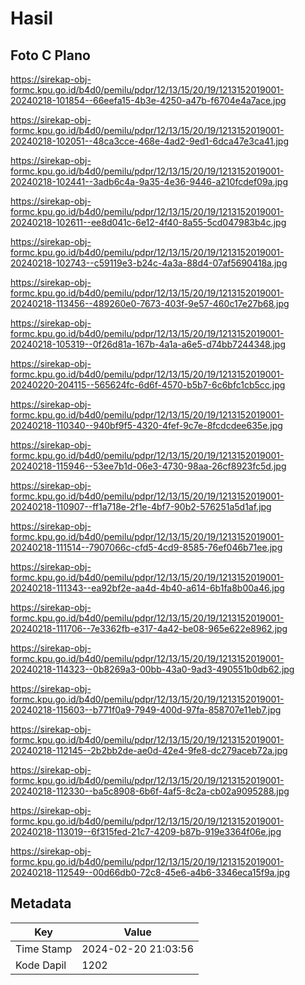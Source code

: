 # Hasil

## Foto C Plano

https://sirekap-obj-formc.kpu.go.id/b4d0/pemilu/pdpr/12/13/15/20/19/1213152019001-20240218-101854--66eefa15-4b3e-4250-a47b-f6704e4a7ace.jpg

https://sirekap-obj-formc.kpu.go.id/b4d0/pemilu/pdpr/12/13/15/20/19/1213152019001-20240218-102051--48ca3cce-468e-4ad2-9ed1-6dca47e3ca41.jpg

https://sirekap-obj-formc.kpu.go.id/b4d0/pemilu/pdpr/12/13/15/20/19/1213152019001-20240218-102441--3adb6c4a-9a35-4e36-9446-a210fcdef09a.jpg

https://sirekap-obj-formc.kpu.go.id/b4d0/pemilu/pdpr/12/13/15/20/19/1213152019001-20240218-102611--ee8d041c-6e12-4f40-8a55-5cd047983b4c.jpg

https://sirekap-obj-formc.kpu.go.id/b4d0/pemilu/pdpr/12/13/15/20/19/1213152019001-20240218-102743--c59119e3-b24c-4a3a-88d4-07af5690418a.jpg

https://sirekap-obj-formc.kpu.go.id/b4d0/pemilu/pdpr/12/13/15/20/19/1213152019001-20240218-113456--489260e0-7673-403f-9e57-460c17e27b68.jpg

https://sirekap-obj-formc.kpu.go.id/b4d0/pemilu/pdpr/12/13/15/20/19/1213152019001-20240218-105319--0f26d81a-167b-4a1a-a6e5-d74bb7244348.jpg

https://sirekap-obj-formc.kpu.go.id/b4d0/pemilu/pdpr/12/13/15/20/19/1213152019001-20240220-204115--565624fc-6d6f-4570-b5b7-6c6bfc1cb5cc.jpg

https://sirekap-obj-formc.kpu.go.id/b4d0/pemilu/pdpr/12/13/15/20/19/1213152019001-20240218-110340--940bf9f5-4320-4fef-9c7e-8fcdcdee635e.jpg

https://sirekap-obj-formc.kpu.go.id/b4d0/pemilu/pdpr/12/13/15/20/19/1213152019001-20240218-115946--53ee7b1d-06e3-4730-98aa-26cf8923fc5d.jpg

https://sirekap-obj-formc.kpu.go.id/b4d0/pemilu/pdpr/12/13/15/20/19/1213152019001-20240218-110907--ff1a718e-2f1e-4bf7-90b2-576251a5d1af.jpg

https://sirekap-obj-formc.kpu.go.id/b4d0/pemilu/pdpr/12/13/15/20/19/1213152019001-20240218-111514--7907066c-cfd5-4cd9-8585-76ef046b71ee.jpg

https://sirekap-obj-formc.kpu.go.id/b4d0/pemilu/pdpr/12/13/15/20/19/1213152019001-20240218-111343--ea92bf2e-aa4d-4b40-a614-6b1fa8b00a46.jpg

https://sirekap-obj-formc.kpu.go.id/b4d0/pemilu/pdpr/12/13/15/20/19/1213152019001-20240218-111706--7e3362fb-e317-4a42-be08-965e622e8962.jpg

https://sirekap-obj-formc.kpu.go.id/b4d0/pemilu/pdpr/12/13/15/20/19/1213152019001-20240218-114323--0b8269a3-00bb-43a0-9ad3-490551b0db62.jpg

https://sirekap-obj-formc.kpu.go.id/b4d0/pemilu/pdpr/12/13/15/20/19/1213152019001-20240218-115603--b771f0a9-7949-400d-97fa-858707e11eb7.jpg

https://sirekap-obj-formc.kpu.go.id/b4d0/pemilu/pdpr/12/13/15/20/19/1213152019001-20240218-112145--2b2bb2de-ae0d-42e4-9fe8-dc279aceb72a.jpg

https://sirekap-obj-formc.kpu.go.id/b4d0/pemilu/pdpr/12/13/15/20/19/1213152019001-20240218-112330--ba5c8908-6b6f-4af5-8c2a-cb02a9095288.jpg

https://sirekap-obj-formc.kpu.go.id/b4d0/pemilu/pdpr/12/13/15/20/19/1213152019001-20240218-113019--6f315fed-21c7-4209-b87b-919e3364f06e.jpg

https://sirekap-obj-formc.kpu.go.id/b4d0/pemilu/pdpr/12/13/15/20/19/1213152019001-20240218-112549--00d66db0-72c8-45e6-a4b6-3346eca15f9a.jpg


## Metadata

| Key        | Value               |
| ---------- | ------------------- |
| Time Stamp | 2024-02-20 21:03:56 |
| Kode Dapil | 1202                |



